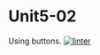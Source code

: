 # Unit5-02
Using buttons.
[![linter](https://github.com/Dania-Liu/Unit5-02/workflows/linter/badge.svg)](https://github.com/marketplace/actions/super-linter)
